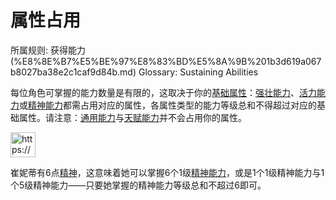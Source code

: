 # 属性占用

所属规则: 获得能力 (%E8%8E%B7%E5%BE%97%E8%83%BD%E5%8A%9B%201b3d619a067b8027ba38e2c1caf9d84b.md)
Glossary: Sustaining Abilities

每位角色可掌握的能力数量是有限的，这取决于你的[基础属性](%E5%9F%BA%E7%A1%80%E5%B1%9E%E6%80%A7%201b3d619a067b809b9942c3034fa32a96.md)：[强壮能力](%E5%BC%BA%E5%A3%AE%E8%83%BD%E5%8A%9B%201b3d619a067b80089c70f2604ff1be50.md)、[活力能力](%E6%B4%BB%E5%8A%9B%E8%83%BD%E5%8A%9B%201b3d619a067b802bba72ceb9ad2ffd74.md)或[精神能力](%E7%B2%BE%E7%A5%9E%E8%83%BD%E5%8A%9B%201b3d619a067b80f1af45d277c39725a9.md)都需占用对应的属性，各属性类型的能力等级总和不得超过对应的基础属性。请注意：[通用能力](%E9%80%9A%E7%94%A8%E8%83%BD%E5%8A%9B%201b3d619a067b80469dcfc806aec1a8cb.md)与[天赋能力](%E5%A4%A9%E8%B5%8B%E8%83%BD%E5%8A%9B%201b3d619a067b805aa8e3e8012ea14e4e.md)并不会占用你的属性。

<aside>
<img src="https://www.notion.so/icons/preview_lightgray.svg" alt="https://www.notion.so/icons/preview_lightgray.svg" width="40px" />

崔妮蒂有6点[精神](%E7%B2%BE%E7%A5%9E%201b3d619a067b800a8da5d96dd60be2b1.md)，这意味着她可以掌握6个1级[精神能力](%E7%B2%BE%E7%A5%9E%E8%83%BD%E5%8A%9B%201b3d619a067b80f1af45d277c39725a9.md)，或是1个1级精神能力与1个5级精神能力——只要她掌握的精神能力等级总和不超过6即可。

</aside>